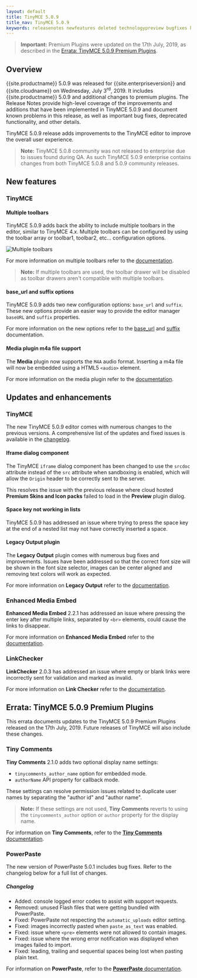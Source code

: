 ```yaml
---
layout: default
title: TinyMCE 5.0.9
title_nav: TinyMCE 5.0.9
keywords: releasenotes newfeatures deleted technologypreview bugfixes knownissues
---
```


> **Important:** Premium Plugins were updated on the 17th July, 2019, as described in the [Errata&#58; TinyMCE 5.0.9 Premium Plugins](#erratatinymce509premiumplugins).

## Overview

{{site.productname}} 5.0.9 was released for {{site.enterpriseversion}} and {{site.cloudname}} on Wednesday, July 3<sup>rd</sup>, 2019. It includes {{site.productname}} 5.0.9 and additional changes to premium plugins. The Release Notes provide high-level coverage of the improvements and additions that have been implemented in TinyMCE 5.0.9 and document known problems in this release, as well as important bug fixes, deprecated functionality, and other details.

TinyMCE 5.0.9 release adds improvements to the TinyMCE editor to improve the overall user experience.

> **Note:** TinyMCE 5.0.8 community was not released to enterprise due to issues found during QA. As such TinyMCE 5.0.9 enterprise contains changes from both TinyMCE 5.0.8 and 5.0.9 community releases.


## New features

### TinyMCE

#### Multiple toolbars

TinyMCE 5.0.9 adds back the ability to include multiple toolbars in the editor, similar to TinyMCE 4.x. Multiple toolbars can be configured by using the toolbar array or toolbar1, toolbar2, etc... configuration options.

![Multiple toolbars]({{site.baseurl}}/images/multiple-toolbars.png)

For more information on multiple toolbars refer to the [documentation]({{site.baseurl}}/configure/editor-appearance/#usingmultipletoolbars).

> **Note:** If multiple toolbars are used, the toolbar drawer will be disabled as toolbar drawers aren't compatible with multiple toolbars.

#### base_url and suffix options

TinyMCE 5.0.9 adds two new configuration options: `base_url` and `suffix`. These new options provide an easier way to provide the editor manager `baseURL` and `suffix` properties.

For more information on the new options refer to the [base_url]({{site.baseurl}}/configure/integration-and-setup/#base_url) and [suffix]({{site.baseurl}}/configure/integration-and-setup/#suffix) documentation.

#### Media plugin m4a file support

The **Media** plugin now supports the `M4A` audio format. Inserting a m4a file will now be embedded using a HTML5 `<audio>` element.

For more information on the media plugin refer to the [documentation]({{site.baseurl}}/plugins/opensource/media/).

## Updates and enhancements

### TinyMCE

The new TinyMCE 5.0.9 editor comes with numerous changes to the previous versions. A comprehensive list of the updates and fixed issues is available in the [changelog]({{site.baseurl}}/changelog/#version509june262019).

#### Iframe dialog component

The TinyMCE `iframe` dialog component has been changed to use the `srcdoc` attribute instead of the `src` attribute when sandboxing is enabled, which will allow the `Origin` header to be correctly sent to the server.

This resolves the issue with the previous release where cloud hosted **Premium Skins and Icon packs** failed to load in the **Preview** plugin dialog.

#### Space key not working in lists

TinyMCE 5.0.9 has addressed an issue where trying to press the space key at the end of a nested list may not have correctly inserted a space.

#### Legacy Output plugin

The **Legacy Output** plugin comes with numerous bug fixes and improvements. Issues have been addressed so that the correct font size will be shown in the font size selector, images can be center aligned and removing text colors will work as expected.

For more information on **Legacy Output** refer to the [documentation]({{site.baseurl}}/plugins/opensource/legacyoutput/).

### Enhanced Media Embed

**Enhanced Media Embed** 2.2.1 has addressed an issue where pressing the enter key after multiple links, separated by `<br>` elements, could cause the links to disappear.

For more information on **Enhanced Media Embed** refer to the [documentation]({{site.baseurl}}/plugins/premium/mediaembed/).

### LinkChecker

**LinkChecker** 2.0.3 has addressed an issue where empty or blank links were incorrectly sent for validation and marked as invalid.

For more information on **Link Checker** refer to the [documentation]({{site.baseurl}}/plugins/premium/linkchecker/).


## Errata&#58; TinyMCE 5.0.9 Premium Plugins

This errata documents updates to the TinyMCE 5.0.9 Premium Plugins released on the 17th July, 2019. Future releases of TinyMCE will also include these changes.

### Tiny Comments

**Tiny Comments** 2.1.0 adds two optional display name settings:

* `tinycomments_author_name` option for embedded mode.
* `authorName` API property for callback mode.

These settings can resolve permission issues related to duplicate user names by separating the "author id" and "author name".

> **Note:** If these settings are not used, **Tiny Comments** reverts to using the `tinycomments_author` option or `author` property for the display name.

For information on **Tiny Comments**, refer to the [**Tiny Comments** documentation]({{site.baseurl}}/plugins/premium/comments/).

### PowerPaste

The new version of PowerPaste 5.0.1 includes bug fixes. Refer to the changelog below for a full list of changes.

##### Changelog

* Added: console logged error codes to assist with support requests.
* Removed: unused Flash files that were getting bundled with PowerPaste.
* Fixed: PowerPaste not respecting the `automatic_uploads` editor setting.
* Fixed: images incorrectly pasted when `paste_as_text` was enabled.
* Fixed: issue where `<pre>` elements were not allowed to contain images.
* Fixed: issue where the wrong error notification was displayed when images failed to import.
* Fixed: leading, trailing and sequential spaces being lost when pasting plain text.

For information on **PowerPaste**, refer to the [**PowerPaste** documentation]({{site.baseurl}}/plugins/premium/powerpaste/).